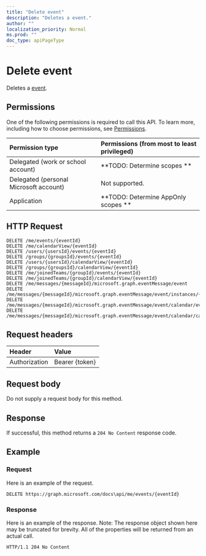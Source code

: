 ```yaml
---
title: "Delete event"
description: "Deletes a event."
author: ""
localization_priority: Normal
ms.prod: ""
doc_type: apiPageType
---
```


# Delete event

Deletes a [event](../resources/event.md).

## Permissions
One of the following permissions is required to call this API. To learn more, including how to choose permissions, see [Permissions](/concepts/permissions-reference.md).

|Permission type|Permissions (from most to least privileged)|
|:---|:---|
|Delegated (work or school account)|**TODO: Determine scopes **|
|Delegated (personal Microsoft account)|Not supported.|
|Application|**TODO: Determine AppOnly scopes **|

## HTTP Request
<!-- {
  "blockType": "ignored"
}
-->
``` http
DELETE /me/events/{eventId}
DELETE /me/calendarView/{eventId}
DELETE /users/{usersId}/events/{eventId}
DELETE /groups/{groupsId}/events/{eventId}
DELETE /users/{usersId}/calendarView/{eventId}
DELETE /groups/{groupsId}/calendarView/{eventId}
DELETE /me/joinedTeams/{groupId}/events/{eventId}
DELETE /me/joinedTeams/{groupId}/calendarView/{eventId}
DELETE /me/messages/{messageId}/microsoft.graph.eventMessage/event
DELETE /me/messages/{messageId}/microsoft.graph.eventMessage/event/instances/{eventId}
DELETE /me/messages/{messageId}/microsoft.graph.eventMessage/event/calendar/events/{eventId}
DELETE /me/messages/{messageId}/microsoft.graph.eventMessage/event/calendar/calendarView/{eventId}
```

## Request headers
|Header|Value|
|:---|:---|
|Authorization|Bearer {token}|

## Request body
Do not supply a request body for this method.

## Response
If successful, this method returns a `204 No Content` response code.

## Example

### Request
Here is an example of the request.
<!-- {
  "blockType": "request",
  "name": "delete_event"
}
-->
``` http
DELETE https://graph.microsoft.com/docs\api/me/events/{eventId}
```

### Response
Here is an example of the response. Note: The response object shown here may be truncated for brevity. All of the properties will be returned from an actual call.
<!-- {
  "blockType": "response",
  "truncated": true
}
-->
``` http
HTTP/1.1 204 No Content
```

